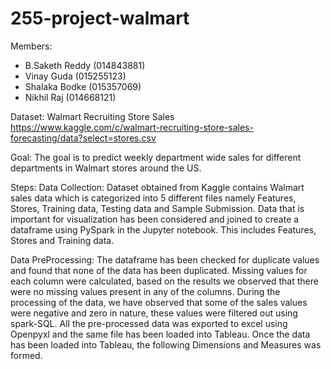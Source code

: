 # 255-project-walmart
Members: 
* B.Saketh Reddy (014843881)
* Vinay Guda (015255123)
* Shalaka Bodke (015357069)
* Nikhil Raj (014668121)

Dataset: 
Walmart Recruiting Store Sales
https://www.kaggle.com/c/walmart-recruiting-store-sales-forecasting/data?select=stores.csv

Goal: 
The goal is to predict weekly department wide sales for different departments in Walmart stores around the US.

Steps:
Data Collection: 
Dataset obtained from Kaggle contains Walmart sales data which is categorized into 5 different files namely Features, Stores, Training data, Testing data and Sample          Submission. Data that is important for visualization has been considered and joined to create a dataframe using PySpark in the Jupyter notebook. This includes Features, Stores and Training data.

Data PreProcessing:
The dataframe has been checked for duplicate values and found that none of the data has been duplicated. Missing values for each column were calculated, based on the results we observed that there were no missing values present in any of the columns. During the processing of the data, we have observed that some of the sales values were negative and zero in nature, these values were filtered out using spark-SQL. All the pre-processed data was exported to excel using Openpyxl and the same file has been loaded into Tableau. Once the data has been loaded into Tableau, the following Dimensions and Measures was formed.


